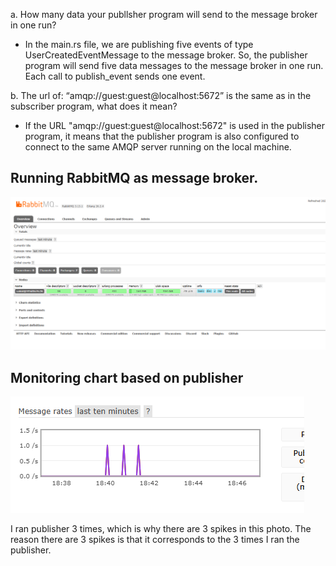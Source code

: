 a. How many data your publlsher program will send to the message broker in one run?

- In the main.rs file, we are publishing five events of type UserCreatedEventMessage to the message broker. So, the publisher program will send five data messages to the message broker in one run. Each call to publish_event sends one event.

b. The url of: “amqp://guest:guest@localhost:5672” is the same as in the subscriber program, what does it mean?

- If the URL "amqp://guest:guest@localhost:5672" is used in the publisher program, it means that the publisher program is also configured to connect to the same AMQP server running on the local machine.

## Running RabbitMQ as message broker.

![alt text](image.png)

## Monitoring chart based on publisher

![alt text](image-1.png)

I ran publisher 3 times, which is why there are 3 spikes in this photo. The reason there are 3 spikes is that it corresponds to the 3 times I ran the publisher. 
